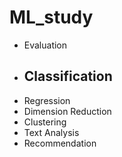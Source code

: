 # ML_study



- Evaluation
- Classification
  - 
- Regression
- Dimension Reduction
- Clustering
- Text Analysis
- Recommendation